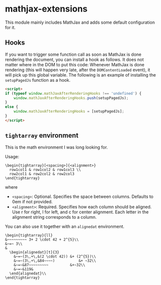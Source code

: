 # mathjax-extensions

This module mainly includes MathJax and adds some default configuration for it.


## Hooks
If you want to trigger some function call as soon as MathJax is done rendering the document, you can install a hook as follows. It does not matter where in the DOM to put this code: Whenever MathJax is done rendering (this will happen very late, after the `DOMContentLoaded` event), it will pick up this global variable. The following is an example of installing the `setupPagedJs` function as a hook.

```html
<script>
if (typeof window.mathJaxAfterRenderingHooks !== 'undefined') {
    window.mathJaxAfterRenderingHooks.push(setupPagedJs);
}
else {
    window.mathJaxAfterRenderingHooks = [setupPagedJs];
}
</script>
```


## `tightarray` environment
This is the math environment I was long looking for.

Usage:
```
\begin{tightarray}[<spacing>]{<alignment>}
  row1col1 & row1col2 & row1col3 \\
  row2col1 & row2col2 & row2col3
\end{tightarray}
```
where
- `<spacing>`: Optional. Specifies the space between columns. Defaults to 0em if not provided.
- `<alignment>`: Required. Specifies how each column should be aligned. Use r for right, l for left, and c for center alignment. Each letter in the alignment string corresponds to a column.

You can also use it together with an `alignedat` environment.
```
\begin{tightarray}{ll}
&~~~~~~~~~ 3+ 2 \cdot 42 + 2^{5}\\
&~=~ 3\\
&
  \begin{alignedat}[t]{3}
    &~=~(3\,+\,&(2 \cdot 42)) &+ (2^{5})\\
    &~=~(3\,+\,&84~~~~)           &+ ~32\\
    &~=~&87~~~~~~~~~          &+~32\\
    &~=~&119&             
  \end{alignedat}\\
\end{tightarray}
```
